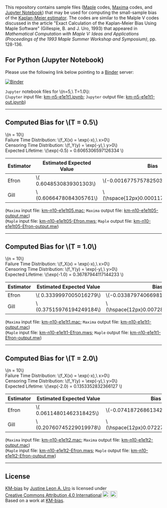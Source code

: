 <script type="text/x-mathjax-config">
MathJax = {
  tex: {
    packages: ["base","require","enclose",], 
    inlineMath: [ ["$","$"], ["\\(","\\)"] ],
    displayMath: [ ['$$','$$'], ["\\[","\\]"] ],
    processEscapes: true
  }
};
</script>

<script id="MathJax-script" async="" src="https://cdn.jsdelivr.net/npm/mathjax@3.2.2/es5/tex-mml-chtml.js"></script>


This repository contains sample files ([Maple](https://www.maplesoft.com/) codes, [Maxima](https://maxima.sourceforge.io/) codes, and [Jupyter Notebook](https://jupyter.org/)) that may be used for computing the small-sample bias of the [Kaplan-Meier estimator](https://en.wikipedia.org/wiki/Kaplan%E2%80%93Meier_estimator).  The codes are similar to the Malple V codes discussed in the article "Exact Calculation of the Kaplan-Meier Bias Using Maple Software" (Gillespie, B. and J. Uro, 1993) that appeared in _Mathematical Computation with Maple V: Ideas and Applications (Proceedings of the 1993 Maple Summer Workshop and Symposium)_, pp. 128-136.  

## For Python (Jupyter Notebook)
Please use the following link below pointing to a [Binder](https://mybinder.org) server:  

[![Binder](https://mybinder.org/badge_logo.svg)](https://mybinder.org/v2/gh/justineuro/KM-bias/9e36a2b2b553672faabffa341ff810520907672d?urlpath=lab%2Ftree%2Fkm-n5-e1e1t1.ipynb)
  
`Jupyter` notebook files for \\(n=5,\ T=1.0\\):  
(`Jupyter` input file: [km-n5-e1e1t1.ipynb](./km-n5-e1e1t1.ipynb); `Jupyter` output file:  [km-n5-e1e1t1-out.ipynb](./km-n5-e1e1t1-output.ipynb))  

---

## Computed Bias for \\(T = 0.5\\)
\\(n = 10\\)  
Failure Time Distribution: \\(f_X(x) = \exp(-x),\ x>0\\)  
Censoring Time Distribution: \\(f_Y(y) = \exp(-y),\ y>0\\)  
Expected Lifetime: \\(\exp(-0.5) = 0.6065306597126334 \\) 

Estimator | Estimated Expected Value | Bias
---|---|---
Efron | \\( 0.6048530839301303\\) | \\(-0.00167757578250316\\)
Gill | \\(0.6066478084305761\\) | \\(\hspace{12px}0.00011714871794266\\)

(`Maxima` input file: [km-n10-e1e1t05.mac](https://raw.githubusercontent.com/justineuro/KM-bias/refs/heads/main/km-n10-e1e1t05.mac); `Maxima` output file:  [km-n10-e1e1t05-output.mac](https://raw.githubusercontent.com/justineuro/KM-bias/refs/heads/main/km-n10-e1e1t05-output.mac))  
(`Maple` input file: [km-n10-e1e1t05-Efron.mws](https://raw.githubusercontent.com/justineuro/KM-bias/refs/heads/main/km-n10-e1e1t05-Efron.mws); `Maple` output file:  [km-n10-e1e1t05-Efron-output.mw](https://raw.githubusercontent.com/justineuro/KM-bias/refs/heads/main/km-n10-e1e1t05-Efron-out.mw))  

---

## Computed Bias for \\(T = 1.0\\)
\\(n = 10\\)  
Failure Time Distribution: \\(f_X(x) = \exp(-x),\ x>0\\)  
Censoring Time Distribution: \\(f_Y(y) = \exp(-y),\ y>0\\)  
Expected Lifetime: \\(\exp(-1.0) = 0.36787944117144233 \\) 

Estimator | Estimated Expected Value | Bias
---|---|---
Efron | \\( 0.3339997005016279\\) | \\(-0.03387974066981442\\)
Gill | \\(0.37515976194249184\\) | \\(\hspace{12px}0.007280320771049509\\)
  
(`Maxima` input file: [km-n10-e1e1t1.mac](https://raw.githubusercontent.com/justineuro/KM-bias/refs/heads/main/km-n10-e1e1t1.mac); `Maxima` output file:  [km-n10-e1e1t1-output.mac](https://raw.githubusercontent.com/justineuro/KM-bias/refs/heads/main/km-n10-e1e1t1-output.mac))  
(`Maple` input file: [km-n10-e1e1t1-Efron.mws](https://raw.githubusercontent.com/justineuro/KM-bias/refs/heads/main/km-n10-e1e1t1-Efron.mws); `Maple` output file:  [km-n10-e1e1t1-Efron-output.mw](https://raw.githubusercontent.com/justineuro/KM-bias/refs/heads/main/km-n10-e1e1t1-Efron-out.mw))  

---

## Computed Bias for \\(T = 2.0\\)
\\(n = 10\\)  
Failure Time Distribution: \\(f_X(x) = \exp(-x),\ x>0\\)  
Censoring Time Distribution: \\(f_Y(y) = \exp(-y),\ y>0\\)  
Expected Lifetime: \\(\exp(-2.0) = 0.1353352832366127 \\) 

Estimator | Estimated Expected Value | Bias
---|---|---
Efron | \\( 0.06114801462318425\\) | \\(-0.07418726861342845\\)
Gill | \\(0.20760745229019978\\) | \\(\hspace{12px}0.07227216905358708\\)
  
(`Maxima` input file: [km-n10-e1e1t2.mac](https://raw.githubusercontent.com/justineuro/KM-bias/refs/heads/main/km-n10-e1e1t2.mac); `Maxima` output file:  [km-n10-e1e1t2-output.mac](https://raw.githubusercontent.com/justineuro/KM-bias/refs/heads/main/km-n10-e1e1t2-output.mac))  
(`Maple` input file: [km-n10-e1e1t2-Efron.mws](https://raw.githubusercontent.com/justineuro/KM-bias/refs/heads/main/km-n10-e1e1t2-Efron.mws); `Maple` output file:  [km-n10-e1e1t2-Efron-output.mw](https://raw.githubusercontent.com/justineuro/KM-bias/refs/heads/main/km-n10-e1e1t2-Efron-out.mw))  

---

## License
<p xmlns:cc="http://creativecommons.org/ns#" xmlns:dct="http://purl.org/dc/terms/">
<a property="dct:title" rel="cc:attributionURL" href="https://github.com/justineuro/KM-bias">KM-bias</a> by <a rel="cc:attributionURL dct:creator" property="cc:attributionName" href="https://justineuro.github.io/">Justine Leon A. Uro</a> is licensed under <a href="https://creativecommons.org/licenses/by/4.0/?ref=chooser-v1" target="_blank" rel="license noopener noreferrer" style="display:inline-block;">Creative Commons Attribution 4.0 International<img src="https://mirrors.creativecommons.org/presskit/icons/cc.svg?ref=chooser-v1" style="height:22px!important;margin-left:3px;vertical-align:text-bottom;"/><img src="https://mirrors.creativecommons.org/presskit/icons/by.svg?ref=chooser-v1" style="height:22px!important;margin-left:3px;vertical-align:text-bottom;"/></a><br/>Based on a work at <a xmlns:dct="http://purl.org/dc/terms/" href="https://github.com/justineuro/KM-bias" rel="dct:source">KM-bias</a>.
</p>